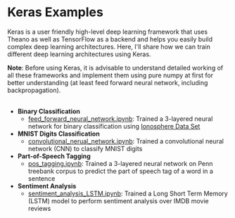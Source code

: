 # Keras Examples

Keras is a user friendly high-level deep learning framework that uses Theano as well as TensorFlow as a backend and helps you easily build complex deep learning architectures. Here, I'll share how we can train different deep learning architectures using Keras.

**Note**: Before using Keras, it is advisable to understand detailed working of all these frameworks and implement them using pure numpy at first for better understanding (at least feed forward neural network, including backpropagation).<br><br>

* **Binary Classification**
	* [feed_forward_neural_network.ipynb](https://github.com/Dheeraj2444/keras-examples/blob/master/feed_forward_neural_network.ipynb): Trained a 3-layered neural network for binary classification using [Ionosphere Data Set](https://archive.ics.uci.edu/ml/datasets/ionosphere)<br>
* **MNIST Digits Classification**
	* [convolutional_nerual_network.ipynb](https://github.com/Dheeraj2444/keras-examples/blob/master/convolutional_nerual_network.ipynb): Trained a convolutional neural network (CNN) to classify MNIST digits<br>
* **Part-of-Speech Tagging**
	* [pos_tagging.ipynb](https://github.com/Dheeraj2444/keras-examples/blob/master/pos_tagging.ipynb): Trained a 3-layered neural network on Penn treebank corpus to predict the part of speech tag of a word in a sentence
* **Sentiment Analysis**
	* [sentiment_analysis_LSTM.ipynb](https://github.com/Dheeraj2444/keras-examples/blob/master/sentiment_analysis_LSTM.ipynb): Trained a Long Short Term Memory (LSTM) model to perform sentiment analysis over IMDB movie reviews<br>